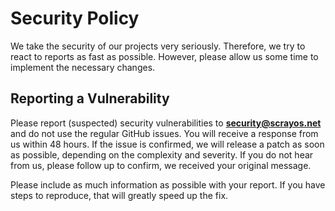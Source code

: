 # Security Policy

We take the security of our projects very seriously. Therefore, we try to react to reports as fast as possible. However,
please allow us some time to implement the necessary changes.

## Reporting a Vulnerability

Please report (suspected) security vulnerabilities to **[security@scrayos.net](mailto:security@scrayos.net)** and do not
use the regular GitHub issues. You will receive a response from us within 48 hours. If the issue is confirmed, we will
release a patch as soon as possible, depending on the complexity and severity. If you do not hear from us, please follow
up to confirm, we received your original message.

Please include as much information as possible with your report. If you have steps to reproduce, that will greatly speed
up the fix.
